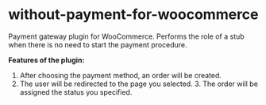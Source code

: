 # without-payment-for-woocommerce

Payment gateway plugin for WooCommerce. Performs the role of a stub when there is no need to start the payment procedure.

**Features of the plugin:** 
1. After choosing the payment method, an order will be created. 
2. The user will be redirected to the page you selected. 3. The order will be assigned the status you specified.